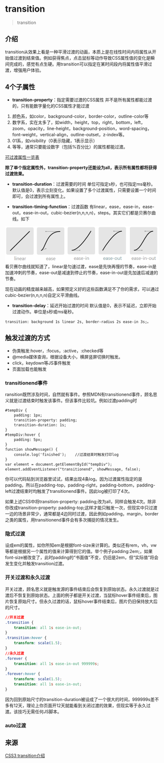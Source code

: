 # transition
> transition

## 介绍
transition从效果上看是一种平滑过渡的动画，本质上是在线性时间内将属性从开始值过渡到结束值。例如获得焦点，点击鼠标等动作导致CSS属性值的变化是瞬间完成的，感觉有点生硬。用transition可以指定在某时间段内将属性值平滑过渡，增强用户体验。

## 4个子属性
* **transition-property**：指定需要过渡的CSS属性
并不是所有属性都能过渡的，只有能数字量化的CSS属性才能过渡

1. 颜色系，如color，background-color，border-color，outline-color等
2. 数字系，实在太多了，如width，height，top，right，bottom，left，zoom，opacity，line-height，background-position，word-spacing，font-weight，vertical-align，outline-outset，z-index等。
3. 01系，如visibility（0表示隐藏，1表示显示）
4. 等等，通常只要能设数字（包括%百分比）的属性都能过渡。

[可过渡属性一览表](https://link.jianshu.com/?t=https://www.w3.org/TR/css3-transitions/#animatable-css)

**除了单个指定属性外，transition-property还能设为all，表示所有属性都将获得过渡效果。**

* **transition-duration**：过渡需要的时间
单位可指定s秒，也可指定ms毫秒。默认值是0，表示立刻变化。如果设置了多个过渡属性，只需要设置一个时间即可，会过渡到所有属性上。

* **transition-timing-function**：过渡函数
有linear，ease，ease-in，ease-out，ease-in-out，cubic-bezier(n,n,n,n)，steps。其实它们都是贝赛尔曲线。如下

![alt](./imgs/transition-1.png)
看贝赛尔曲线就知道了，linear是匀速过渡，ease是先快再慢的节奏，ease-in是加速冲刺的节奏，ease-out是减速到停止的节奏，ease-in-out是先加速后减速的节奏。

现在动画的精度越来越高，如果预定义好的这些函数满足不了你的需求，可以通过cubic-bezier(n,n,n,n)自定义平滑曲线。

* **transition-delay**：延迟开始过渡的时间
默认值是0，表示不延迟，立即开始过渡动作。单位是s秒或ms毫秒。

```
transition: background 1s linear 2s, border-radius 2s ease-in 3s;。
```

## 触发过渡的方式
* 伪类触发:hover，:focus，:active，:checked等
* @media媒体查询，根据设备大小，横屏竖屏切换时触发。
* click，keydown等JS事件触发
* 页面加载也能触发

### transitionend事件
ransition既然涉及时间，自然就有事件。参照MDN有transitionend事件，顾名思义就是过渡结束时触发该事件。但该事件比较坑。例如过渡padding时
```
#tempDiv {
    padding: 1px;
    transition-property: padding;
    transition-duration: 1s;
}
#tempDiv:hover {
    padding: 5px;
}
function showMessage() {
    console.log('finished');    //过渡结束时触发打印log
}
var element = document.getElementById("tempDiv");
element.addEventListener("transitionend", showMessage, false);
```
你可以代码贴到浏览器里试试，结果出现4条log。因为过渡属性指定的是padding，所以在padding-top，padding-right，padding-bottom，padding-left过渡结束时均触发了transitionend事件。因此log被打印了4次。

如果上述CSS中将transition-property: padding;改为all，同样会触发4次。除非你改成transition-property: padding-top;这样才能只触发一次，但现实中只过渡一边的场景非常少，通常都是4边同时过渡，因此例如padding，margin，border之类的属性，用transitionend事件会有多次捕捉的情况发生。

### 隐式过渡
设成em的属性，如你所知em是根据font-size来计算的。类似还有rem，vh，vw等都是根据另一个属性的值来计算得到它的值。举个例子padding:2em;，如果font-size被改变了，此时padding的“书面值”不变，仍旧是2em，但“实际值”将会发生变化并触发transition过渡。

### 开关过渡和永久过渡
开关过渡，顾名思义就是触发源的事件结束后会恢复到原始状态。永久过渡就是过渡后不恢复到原始状态。上面的例子都是开关过渡，当鼠标hover事件结束后，图片恢复原始尺寸。但永久过渡的话，鼠标hover事件结束后，图片仍旧保持放大后的尺寸。
```css
//开关过渡
.transition { 
    transition: all 1s ease-in-out;
}
.transition:hover {
    transform: scale(1.5);
}
//永久过渡
.forever { 
    transition: all 1s ease-in-out 999999s;
}
.forever:hover { 
    transform: scale(1.5);
    transition: all 1s ease-in-out;
}
```
因为回到原始尺寸的transition-duration被设成了一个很大的时间，999999s差不多有12天，理论上你页面开12天就能看到关闭过渡的效果，但现实等于永久过渡。该技巧无需任何JS脚本。

### auto过渡
## 来源
[CSS3 transition介绍](https://www.jianshu.com/p/56f8ddafc63f)